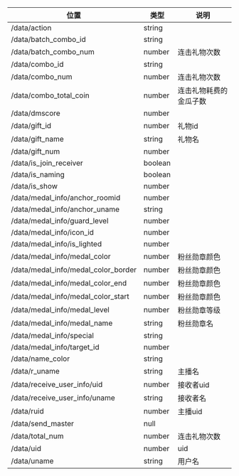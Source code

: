 | 位置                                  | 类型      | 说明          |
|-------------------------------------|---------|-------------|
| /data/action                        | string  |             |
| /data/batch_combo_id                | string  |             |
| /data/batch_combo_num               | number  | 连击礼物次数      |
| /data/combo_id                      | string  |             |
| /data/combo_num                     | number  | 连击礼物次数      |
| /data/combo_total_coin              | number  | 连击礼物耗费的金瓜子数 |
| /data/dmscore                       | number  |             |
| /data/gift_id                       | number  | 礼物id        |
| /data/gift_name                     | string  | 礼物名         |
| /data/gift_num                      | number  |             |
| /data/is_join_receiver              | boolean |             |
| /data/is_naming                     | boolean |             |
| /data/is_show                       | number  |             |
| /data/medal_info/anchor_roomid      | number  |             |
| /data/medal_info/anchor_uname       | string  |             |
| /data/medal_info/guard_level        | number  |             |
| /data/medal_info/icon_id            | number  |             |
| /data/medal_info/is_lighted         | number  |             |
| /data/medal_info/medal_color        | number  | 粉丝勋章颜色      |
| /data/medal_info/medal_color_border | number  | 粉丝勋章颜色      |
| /data/medal_info/medal_color_end    | number  | 粉丝勋章颜色      |
| /data/medal_info/medal_color_start  | number  | 粉丝勋章颜色      |
| /data/medal_info/medal_level        | number  | 粉丝勋章等级      |
| /data/medal_info/medal_name         | string  | 粉丝勋章名       |
| /data/medal_info/special            | string  |             |
| /data/medal_info/target_id          | number  |             |
| /data/name_color                    | string  |             |
| /data/r_uname                       | string  | 主播名         |
| /data/receive_user_info/uid         | number  | 接收者uid      |
| /data/receive_user_info/uname       | string  | 接收者名        |
| /data/ruid                          | number  | 主播uid       |
| /data/send_master                   | null    |             |
| /data/total_num                     | number  | 连击礼物次数      |
| /data/uid                           | number  | uid         |
| /data/uname                         | string  | 用户名         |